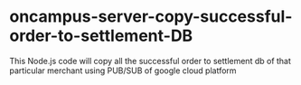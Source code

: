 # oncampus-server-copy-successful-order-to-settlement-DB
This Node.js code will copy all the successful order to settlement db of that particular merchant using PUB/SUB of google cloud platform
